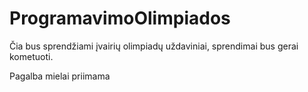 # ProgramavimoOlimpiados
Čia bus sprendžiami įvairių olimpiadų uždaviniai, sprendimai bus gerai kometuoti.

Pagalba mielai priimama

